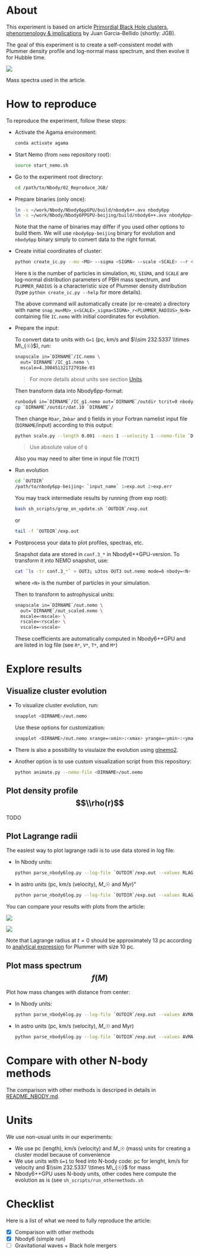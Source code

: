 # About

This experiment is based on article [Primordial Black Hole clusters, phenomenology & implications](https://arxiv.org/pdf/2405.06391v1) by Juan Garcia-Bellido (shortly: JGB).

The goal of this experiment is to create a self-consistent model with Plummer density profile and log-normal mass spectrum, and then evolve it for Hubble time.

![](../images/log_normal_mass.png)

Mass spectra used in the article.

# How to reproduce

To reproduce the experiment, follow these steps:

- Activate the Agama environment:

  ```bash
  conda activate agama
  ```

- Start Nemo (from `nemo` repository root):

  ```bash
  source start_nemo.sh
  ```

- Go to the experiment root directory:

  ```bash
  cd /path/to/Nbody/02_Reproduce_JGB/
  ```

- Prepare binaries (only once):

  ```bash
  ln -s ~/work/Nbody/Nbody6ppGPU/build/nbody6++.avx nbody6pp
  ln -s ~/work/Nbody/Nbody6PPGPU-beijing/build/nbody6++.avx nbody6pp-beijing
  ```

  Note that the name of binaries may differ if you used other options to build them. We will use `nbody6pp-beijing` binary for evolution and `nbody6pp` binary simply to convert data to the right format.

- Create initial coordinates of cluster:

  ```bash
  python create_ic.py --mu <MU> --sigma <SIGMA> --scale <SCALE> --r <PLUMMER_RADIUS> --N <N>
  ```

  Here `N` is the number of particles in simulation, `MU`, `SIGMA`, and `SCALE` are log-normal distribution parameters of PBH mass spectrum, and `PLUMMER_RADIUS` is a characteristic size of Plummer density distribution (type `python create_ic.py --help` for more details).

  The above command will automatically create (or re-create) a directory with name `snap_mu<MU>_s<SCALE>_sigma<SIGMA>_r<PLUMMER_RADIUS>_N<N>` containing file `IC.nemo` with initial coordinates for evolution.

- Prepare the input:

  To convert data to units with `G=1` (pc, km/s and $\\sim 232.5337 \\times M\_{☉}$), run:

  ```bash
  snapscale in=`DIRNAME`/IC.nemo \
    out=`DIRNAME`/IC_g1.nemo \
    mscale=4.300451321727918e-03
  ```

  > For more details about units see section [Units](#Units).

  Then transform data into Nbody6pp-format:

  ```bash
  runbody6 in=`DIRNAME`/IC_g1.nemo out=`DIRNAME`/outdir tcrit=0 nbody6=0 exe=nbody6pp
  cp `DIRNAME`/outdir/dat.10 `DIRNAME`/
  ```

  Then change `Rbar`, `Zmbar` and `Q` fields in your Fortran namelist input file (`DIRNAME`/input) according to this output:

  ```bash
  python scale.py --length 0.001 --mass 1 --velocity 1 --nemo-file `DIRNAME`/IC.nemo
  ```

  > Use absolute value of `Q`

  Also you may need to alter time in input file (`TCRIT`)

- Run evolution

  ```bash
  cd `OUTDIR`
  /path/to/nbody6pp-beijing< `input_name` 1>exp.out 2>exp.err
  ```

  You may track intermediate results by running (from exp root):

  ```bash
  bash sh_scripts/grep_on_update.sh `OUTDIR`/exp.out
  ```

  or

  ```bash
  tail -f `OUTDIR`/exp.out
  ```

- Postprocess your data to plot profiles, spectras, etc.

  Snapshot data are stored in `conf.3_*` in Nbody6++GPU-version. To transform it into NEMO snapshot, use:

  ```bash
  cat `ls -tr conf.3_*` > OUT3; u3tos OUT3 out.nemo mode=6 nbody=<N> ; rm OUT3
  ```

  where `<N>` is the number of particles in your simulation.

  Then to transform to astrophysical units:

  ```bash
  snapscale in=`DIRNAME`/out.nemo \
    out=`DIRNAME`/out_scaled.nemo \
    mscale=<mscale> \
    rscale=<rscale> \
    vscale=<vscale>
  ```

  These coefficients are automatically computed in Nbody6++GPU and are listed in log file (see `R*`, `V*`, `T*`, and `M*`)

# Explore results

## Visualize cluster evolution

- To visualize cluster evolution, run:

  ```bash
  snapplot <DIRNAME>/out.nemo
  ```

  Use these options for customization:

  ```bash
  snapplot <DIRNAME>/out.nemo xrange=<xmin>:<xmax> yrange=<ymin>:<ymax> times=<tmin>:<tmax>
  ```

- There is also a possibility to visulaize the evolution using [glnemo2](https://projets.lam.fr/projects/glnemo2/wiki/download).

- Another option is to use custom visualization script from this repository:

  ```bash
  python animate.py --nemo-file <DIRNAME>/out.nemo
  ```

## Plot density profile $$\\rho(r)$$

TODO

## Plot Lagrange radii

The easiest way to plot lagrange radii is to use data stored in log file:

- In Nbody units:

  ```bash
  python parse_nbody6log.py --log-file `OUTDIR`/exp.out --values RLAGR
  ```

- In astro units (pc, km/s (velocity), $M\_{☉}$ and Myr)"

  ```bash
  python parse_nbody6log.py --log-file `OUTDIR`/exp.out --values RLAGR --astro-units
  ```

You can compare your results with plots from the article:

![](../images/cluster_stat.png)

![](../images/lagrange_radii.png)

Note that Lagrange radius at $t=0$ should be approximately 13 pc according to [analytical expression](https://en.wikipedia.org/wiki/Plummer_model) for Plummer with size 10 pc.

## Plot mass spectrum $$f(M)$$

Plot how mass changes with distance from center:

- In Nbody units:

  ```bash
  python parse_nbody6log.py --log-file `OUTDIR`/exp.out --values AVMASS
  ```

- In astro units (pc, km/s (velocity), $M\_{☉}$ and Myr)

  ```bash
  python parse_nbody6log.py --log-file `OUTDIR`/exp.out --values AVMASS --astro-units
  ```

# Compare with other N-body methods

The comparison with other methods is descriped in details in [README_NBODY.md](README_NBODY.md).

# Units

We use non-usual units in our experiments:

- We use pc (length), km/s (velocity) and $M\_{☉}$ (mass) units for creating a cluster model because of convenience
- We use units with `G=1` to feed into N-body code: pc for lenght, km/s for velocity and $\\sim 232.5337 \\times M\_{☉}$ for mass
- Nbody6++GPU uses N-body units, other codes here compute the evolution as is (see `sh_scripts/run_othermethods.sh`

# Checklist

Here is a list of what we need to fully reproduce the article:

- [x] Comparison with other methods
- [x] Nbody6 (simple run)
- [ ] Gravitational waves + Black hole mergers
